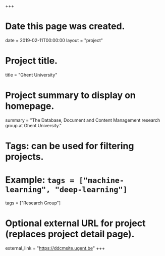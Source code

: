 +++
# Date this page was created.
date = 2019-02-11T00:00:00
layout = "project"

# Project title.
title = "Ghent University"

# Project summary to display on homepage.
summary = "The Database, Document and Content Management research group at Ghent University."

# Tags: can be used for filtering projects.
# Example: `tags = ["machine-learning", "deep-learning"]`
tags = ["Research Group"]

# Optional external URL for project (replaces project detail page).
external_link = "https://ddcmsite.ugent.be"
+++
